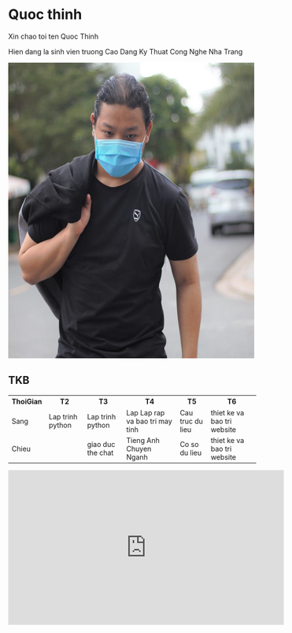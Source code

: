 <html>
<head>
<title>Quoc Thinh</title>
</head>
<body>

<h1>Quoc thinh</h1>
<p>Xin chao toi ten Quoc Thinh</p>
  <p>Hien dang la sinh vien truong Cao Dang Ky Thuat Cong Nghe Nha Trang</p>
  <img src="qt.jpg" alt="HOTBOYQUANCAM" width="500" height="600">
  <h2>TKB</h2>
<table>
  <tr>
    <th>ThoiGian</th>
    <th>T2</th>
    <th>T3</th>
    <th>T4</th>
    <th>T5</th>
    <th>T6</th>
  </tr>
  <tr>
    <td>Sang</td>
    <td>Lap trinh python</td>
    <td>Lap trinh python</td>
    <td>Lap Lap rap va bao tri may tinh</td>
    <td>Cau truc du lieu</td>
    <td>thiet ke va bao tri website</td>
    
  </tr>
  <tr>
    <td>Chieu</td>
    <td></td>
    <td>giao duc the chat</td>
    <td>Tieng Anh Chuyen Nganh</td>
    <td>Co so du lieu</td>
    <td>thiet ke va bao tri website</td>
  </tr>
</table>    
<iframe src="https://www.facebook.com/plugins/video.php?height=314&href=https%3A%2F%2Fwww.facebook.com%2Ftatca.dm.1%2Fvideos%2F793543908037192%2F&show_text=false&width=560&t=0" width="560" height="314" style="border:none;overflow:hidden" scrolling="no" frameborder="0" allowfullscreen="true" allow="autoplay; clipboard-write; encrypted-media; picture-in-picture; web-share" allowFullScreen="true"></iframe>
</body>
</html>

